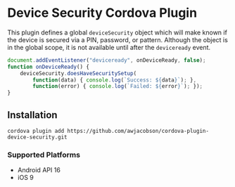 # Device Security Cordova Plugin

This plugin defines a global `deviceSecurity` object which will make known if the device is secured via a PIN, password, or pattern.
Although the object is in the global scope, it is not available until after the `deviceready` event.

```js
document.addEventListener("deviceready", onDeviceReady, false);
function onDeviceReady() {
    deviceSecurity.doesHaveSecuritySetup(
        function(data) { console.log(`Success: ${data}`); },
        function(error) { console.log(`Failed: ${error}`); });
}
```

## Installation

    cordova plugin add https://github.com/awjacobson/cordova-plugin-device-security.git

### Supported Platforms

- Android API 16
- iOS 9